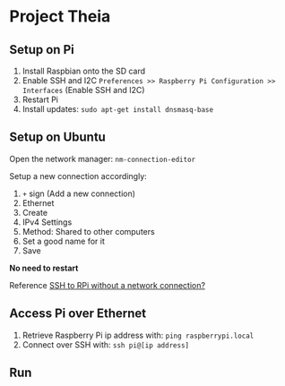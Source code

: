 # Project Theia

## Setup on Pi
1. Install Raspbian onto the SD card
2. Enable SSH and I2C `Preferences >> Raspberry Pi Configuration >> Interfaces` (Enable SSH and I2C) 
3. Restart Pi
4. Install updates: ```sudo apt-get install dnsmasq-base```

## Setup on Ubuntu
Open the network manager: ```nm-connection-editor```

Setup a new connection accordingly:
1. `+` sign (Add a new connection)
2. Ethernet
3. Create
4. IPv4 Settings
5. Method: Shared to other computers
6. Set a good name for it
7. Save

**No need to restart**

Reference [SSH to RPi without a network connection?](https://raspberrypi.stackexchange.com/questions/3867/ssh-to-rpi-without-a-network-connection/53823#53823)

## Access Pi over Ethernet
1. Retrieve Raspberry Pi ip address with: ```ping raspberrypi.local```
2. Connect over SSH with: ```ssh pi@[ip address]```

## Run
